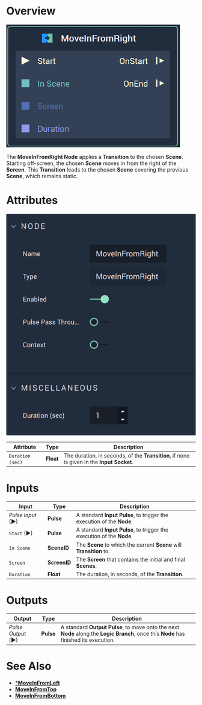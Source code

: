 # Overview

![The MoveInFromRight Node.](../../.gitbook/assets/moveinfromrightnode.png)

The **MoveInFromRight Node** applies a **Transition** to the chosen **Scene**. Starting off-screen, the chosen **Scene** moves in from the right of the **Screen**. This **Transition** leads to the chosen **Scene** covering the previous **Scene**, which remains static.

# Attributes

![The MoveInfFromRight Node Attributes](../../.gitbook/assets/moveinfromrightattributes.png)

|Attribute|Type|Description|
|---|---|---|
|`Duration (sec)`|**Float**|The duration, in seconds, of the **Transition**, if none is given in the **Input Socket**. |

# Inputs

|Input|Type|Description|
|---|---|---|
|*Pulse Input* (►)|**Pulse**|A standard **Input Pulse**, to trigger the execution of the **Node**.|
|`Start` (►)|**Pulse**|A standard **Input Pulse**, to trigger the execution of the **Node**.|
| `In Scene` | **SceneID** | The **Scene** to which the current **Scene** will **Transition** to. |
| `Screen` | **ScreenID** | The **Screen** that contains the initial and final **Scenes**. |
| `Duration` | **Float** | The duration, in seconds, of the **Transition**. |

# Outputs

|Output|Type|Description|
|---|---|---|
|*Pulse Output* (►)|**Pulse**|A standard **Output Pulse**, to move onto the next **Node** along the **Logic Branch**, once this **Node** has finished its execution.|

# See Also

* [***MoveInFromLeft**](moveinfromleft.md)
* [**MoveInFromTop**](moveinfromtop.md)
* [**MoveInFromBottom**](moveinfrombottom.md)